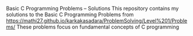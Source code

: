 Basic C Programming Problems – Solutions
This repository contains my solutions to the Basic C Programming Problems from https://mathi27.github.io/karkakasadara/ProblemSolving/Level%201/Problems/
These problems focus on fundamental concepts of C programming
